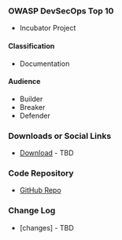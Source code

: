 ### OWASP DevSecOps Top 10
* <span class="fa-stack fa-2x">
    <i class="fas fa-circle fa-stack-2x" style="color:#53AAE5"></i>
    <i class="fas fa-egg fa-stack-1x fa-inverse"></i> Incubator Project </span>

#### Classification

* <i class="fas fa-file-alt" style="color:#233e81;"></i> Documentation

#### Audience

* <i class="fas fa-toolbox" style="color:#233e81;"></i> Builder
* <i class="fas fa-hammer" style="color:#233e81;"></i> Breaker
* <i class="fas fa-shield-alt" style="color:#233e81;"></i> Defender

### Downloads or Social Links
* [Download](#) - TBD

### Code Repository
* [GitHub Repo](https://github.com/OWASP/www-project-devsecops-top-10)


### Change Log
* [changes] - TBD

